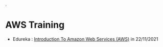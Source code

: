 .


# AWS Training


- Edureka  : [Introduction To Amazon Web Services (AWS)](https://www.youtube.com/watch?v=PMxi5d7gF14) in 22/11/2021
